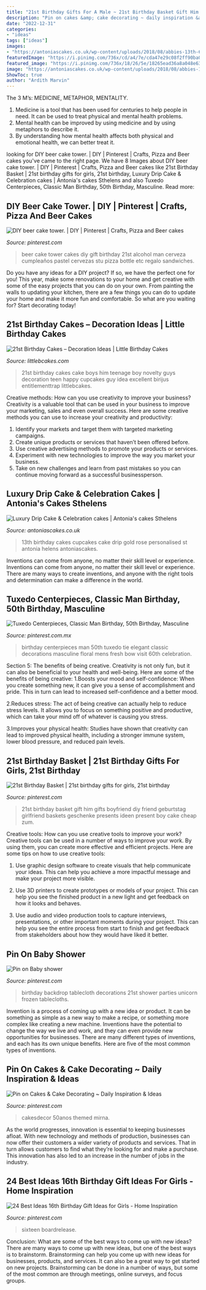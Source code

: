 ```yaml
---
title: "21st Birthday Gifts For A Male ~ 21st Birthday Basket Gift Him Gifts Boyfriend Diy Friend Geburtstag Girlfriend Baskets Geschenke Presents Ideen Present Boy Cake Cheap Zum"
description: "Pin on cakes &amp; cake decorating ~ daily inspiration &amp; ideas"
date: "2022-12-31"
categories:
- "ideas"
tags: ["ideas"]
images:
- "https://antoniascakes.co.uk/wp-content/uploads/2018/08/abbies-13th-600x600.png"
featuredImage: "https://i.pinimg.com/736x/cd/a4/7e/cda47e29c08f2ff90ba0d3fd7813186c--tablecloth-backdrop-tablecloths.jpg"
featured_image: "https://i.pinimg.com/736x/18/26/5e/18265ead36a8a048e63e3a1b8486ce3c.jpg"
image: "https://antoniascakes.co.uk/wp-content/uploads/2018/08/abbies-13th-600x600.png"
ShowToc: true
author: "Ardith Marvin"
---
```



The 3 M’s: MEDICINE, METAPHOR, MENTALITY.
1. Medicine is a tool that has been used for centuries to help people in need. It can be used to treat physical and mental health problems.
2. Mental health can be improved by using medicine and by using metaphors to describe it.
3. By understanding how mental health affects both physical and emotional health, we can better treat it.

	

		
looking for DIY beer cake tower. | DIY | Pinterest | Crafts, Pizza and Beer cakes you've came to the right page. We have 8 Images about DIY beer cake tower. | DIY | Pinterest | Crafts, Pizza and Beer cakes like 21st Birthday Basket | 21st birthday gifts for girls, 21st birthday, Luxury Drip Cake &amp; Celebration cakes | Antonia&#039;s cakes Sthelens and also Tuxedo Centerpieces, Classic Man Birthday, 50th Birthday, Masculine. Read more:
		
    
## DIY Beer Cake Tower. | DIY | Pinterest | Crafts, Pizza And Beer Cakes

<img loading=lazy src="https://s-media-cache-ak0.pinimg.com/736x/b2/c9/b9/b2c9b9f2a1fdf260106cd0756523361f.jpg" onerror="this.onerror=null;this.src='https://tse2.mm.bing.net/th?id=OIP.dQgkHOV0_nr-CJPIog8FNAHaNJ&amp;pid=15.1';" alt="DIY beer cake tower. | DIY | Pinterest | Crafts, Pizza and Beer cakes">

_Source: pinterest.com_

>beer cake tower cakes diy gift birthday 21st alcohol man cerveza cumpleaños pastel cervezas stu pizza bottle etc regalo sandwiches. 

	

Do you have any ideas for a DIY project? If so, we have the perfect one for you! This year, make some renovations to your home and get creative with some of the easy projects that you can do on your own. From painting the walls to updating your kitchen, there are a few things you can do to update your home and make it more fun and comfortable. So what are you waiting for? Start decorating today!

    
## 21st Birthday Cakes – Decoration Ideas | Little Birthday Cakes

<img loading=lazy src="http://www.littlebcakes.com/wp-content/uploads/2014/02/21st-Birthday-Cake-768x1024.jpg" onerror="this.onerror=null;this.src='https://tse4.mm.bing.net/th?id=OIP.dDSNhLNVPcQaiIWfbp_0LwHaJ4&amp;pid=15.1';" alt="21st Birthday Cakes – Decoration Ideas | Little Birthday Cakes">

_Source: littlebcakes.com_

>21st birthday cakes cake boys him teenage boy novelty guys decoration teen happy cupcakes guy idea excellent birijus entitlementtrap littlebcakes. 

	

Creative methods: How can you use creativity to improve your business?
Creativity is a valuable tool that can be used in your business to improve your marketing, sales and even overall success. Here are some creative methods you can use to increase your creativity and productivity: 
1. Identify your markets and target them with targeted marketing campaigns.
2. Create unique products or services that haven’t been offered before.
3. Use creative advertising methods to promote your products or services. 
4. Experiment with new technologies to improve the way you market your business. 
5. Take on new challenges and learn from past mistakes so you can continue moving forward as a successful businessperson.

    
## Luxury Drip Cake &amp; Celebration Cakes | Antonia&#039;s Cakes Sthelens

<img loading=lazy src="https://antoniascakes.co.uk/wp-content/uploads/2018/08/abbies-13th-600x600.png" onerror="this.onerror=null;this.src='https://tse4.mm.bing.net/th?id=OIP.lmWHcHXaZYDlUii3ixSrJAHaHa&amp;pid=15.1';" alt="Luxury Drip Cake &amp; Celebration cakes | Antonia&#039;s cakes Sthelens">

_Source: antoniascakes.co.uk_

>13th birthday cakes cupcakes cake drip gold rose personalised st antonia helens antoniascakes. 

	

Inventions can come from anyone, no matter their skill level or experience.
Inventions can come from anyone, no matter their skill level or experience. There are many ways to create inventions, and anyone with the right tools and determination can make a difference in the world.

    
## Tuxedo Centerpieces, Classic Man Birthday, 50th Birthday, Masculine

<img loading=lazy src="https://i.pinimg.com/736x/18/26/5e/18265ead36a8a048e63e3a1b8486ce3c.jpg" onerror="this.onerror=null;this.src='https://tse3.mm.bing.net/th?id=OIP.SH3t_7bHAo9uM9M4EB_E0gAAAA&amp;pid=15.1';" alt="Tuxedo Centerpieces, Classic Man Birthday, 50th Birthday, Masculine">

_Source: pinterest.com.mx_

>birthday centerpieces man 50th tuxedo tie elegant classic decorations masculine floral mens fresh bow visit 60th celebration. 

	

Section 5: The benefits of being creative.
Creativity is not only fun, but it can also be beneficial to your health and well-being. Here are some of the benefits of being creative:
1.Boosts your mood and self-confidence: When you create something new, it can give you a sense of accomplishment and pride. This in turn can lead to increased self-confidence and a better mood.

2.Reduces stress: The act of being creative can actually help to reduce stress levels. It allows you to focus on something positive and productive, which can take your mind off of whatever is causing you stress.

3.Improves your physical health: Studies have shown that creativity can lead to improved physical health, including a stronger immune system, lower blood pressure, and reduced pain levels.


    
## 21st Birthday Basket | 21st Birthday Gifts For Girls, 21st Birthday

<img loading=lazy src="https://i.pinimg.com/736x/eb/09/25/eb0925be7f146d7dbc49a048b201f67b--st-birthday-basket-boy-st-birthday-gift.jpg" onerror="this.onerror=null;this.src='https://tse4.mm.bing.net/th?id=OIP.etjduVcONF9yIDI3K2QZSAHaNK&amp;pid=15.1';" alt="21st Birthday Basket | 21st birthday gifts for girls, 21st birthday">

_Source: pinterest.com_

>21st birthday basket gift him gifts boyfriend diy friend geburtstag girlfriend baskets geschenke presents ideen present boy cake cheap zum. 

	

Creative tools: How can you use creative tools to improve your work?
Creative tools can be used in a number of ways to improve your work. By using them, you can create more effective and efficient projects. Here are some tips on how to use creative tools:
1. Use graphic design software to create visuals that help communicate your ideas. This can help you achieve a more impactful message and make your project more visible.

2. Use 3D printers to create prototypes or models of your project. This can help you see the finished product in a new light and get feedback on how it looks and behaves.

3. Use audio and video production tools to capture interviews, presentations, or other important moments during your project. This can help you see the entire process from start to finish and get feedback from stakeholders about how they would have liked it better.


    
## Pin On Baby Shower

<img loading=lazy src="https://i.pinimg.com/736x/cd/a4/7e/cda47e29c08f2ff90ba0d3fd7813186c--tablecloth-backdrop-tablecloths.jpg" onerror="this.onerror=null;this.src='https://tse3.mm.bing.net/th?id=OIP.mCODUlgT9Qzv-kqL_9jLkwHaJ6&amp;pid=15.1';" alt="Pin on Baby shower">

_Source: pinterest.com_

>birthday backdrop tablecloth decorations 21st shower parties unicorn frozen tablecloths. 

	

Invention is a process of coming up with a new idea or product. It can be something as simple as a new way to make a recipe, or something more complex like creating a new machine. Inventions have the potential to change the way we live and work, and they can even provide new opportunities for businesses. There are many different types of inventions, and each has its own unique benefits. Here are five of the most common types of inventions.

    
## Pin On Cakes &amp; Cake Decorating ~ Daily Inspiration &amp; Ideas

<img loading=lazy src="https://i.pinimg.com/736x/1b/fa/48/1bfa4878a90d58a8dc7f67b07a645f4f.jpg" onerror="this.onerror=null;this.src='https://tse1.mm.bing.net/th?id=OIP.m28O6hJstOtjW23-xXR4CwHaJ3&amp;pid=15.1';" alt="Pin on Cakes &amp; Cake Decorating ~ Daily Inspiration &amp; Ideas">

_Source: pinterest.com_

>cakesdecor 50anos themed mirna. 

	

As the world progresses, innovation is essential to keeping businesses afloat. With new technology and methods of production, businesses can now offer their customers a wider variety of products and services. That in turn allows customers to find what they’re looking for and make a purchase. This innovation has also led to an increase in the number of jobs in the industry.

    
## 24 Best Ideas 16th Birthday Gift Ideas For Girls - Home Inspiration

<img loading=lazy src="https://i.pinimg.com/736x/fc/9c/78/fc9c783a6537cbfa269ed357622a95ba.jpg" onerror="this.onerror=null;this.src='https://tse1.mm.bing.net/th?id=OIP.shzpjh0QzoyJS11A1bs3CwHaJ4&amp;pid=15.1';" alt="24 Best Ideas 16th Birthday Gift Ideas for Girls - Home Inspiration">

_Source: pinterest.com_

>sixteen boardrelease. 

	

Conclusion: What are some of the best ways to come up with new ideas?
There are many ways to come up with new ideas, but one of the best ways is to brainstorm. Brainstorming can help you come up with new ideas for businesses, products, and services. It can also be a great way to get started on new projects. Brainstorming can be done in a number of ways, but some of the most common are through meetings, online surveys, and focus groups.

